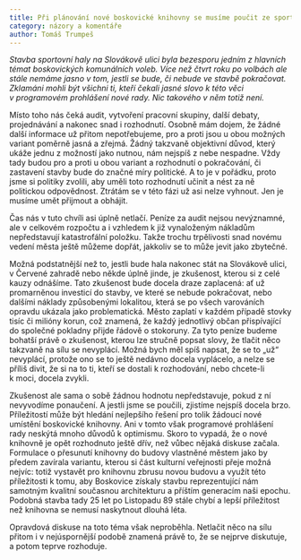 ```yaml
---
title: Při plánování nové boskovické knihovny se musíme poučit ze sportovní haly
category: názory a komentáře
author: Tomáš Trumpeš
---
```


*Stavba sportovní haly na Slovákově ulici byla bezesporu jedním z hlavních témat boskovických komunálních voleb. Více než čtvrt roku po volbách ale stále nemáme jasno v tom, jestli se bude, či nebude ve stavbě pokračovat. Zklamáni mohli být všichni ti, kteří čekali jasné slovo k této věci v programovém prohlášení nové rady. Nic takového v něm totiž není.*

Místo toho nás čeká audit, vytvoření pracovní skupiny, další debaty, projednávání a nakonec snad i rozhodnutí. Osobně mám dojem, že žádné další informace už přitom nepotřebujeme, pro a proti jsou u obou možných variant poměrně jasná a zřejmá. Žádný takzvaně objektivní důvod, který ukáže jednu z možností jako nutnou, nám nejspíš z nebe nespadne. Vždy tady budou pro a proti u obou variant a rozhodnutí o pokračování, či zastavení stavby bude do značné míry politické. A to je v pořádku, proto jsme si politiky zvolili, aby uměli toto rozhodnutí učinit a nést za ně politickou odpovědnost. Ztrátám se v této fázi už asi nelze vyhnout. Jen je musíme umět přijmout a obhájit.

Čas nás v tuto chvíli asi úplně netlačí. Peníze za audit nejsou nevýznamné, ale v celkovém rozpočtu a i vzhledem k již vynaloženým nákladům nepředstavují katastrofální položku. Takže trochu trpělivosti snad novému vedení města ještě můžeme dopřát, jakkoliv se to může jevit jako zbytečné.

Možná podstatnější než to, jestli bude hala nakonec stát na Slovákově ulici, v Červené zahradě nebo někde úplně jinde, je zkušenost, kterou si z celé kauzy odnášíme. Tato zkušenost bude docela draze zaplacená: ať už promarněnou investicí do stavby, ve které se nebude pokračovat, nebo dalšími náklady způsobenými lokalitou, která se po všech varováních opravdu ukázala jako problematická. Město zaplatí v každém případě stovky tisíc či milióny korun, což znamená, že každý jednotlivý občan přispívající do společné pokladny přijde řádově o stokoruny. Za tyto peníze budeme bohatší právě o zkušenost, kterou lze stručně popsat slovy, že tlačit něco takzvaně na sílu se nevyplácí. 
Možná bych měl spíš napsat, že se to „už“ nevyplácí, protože ono se to ještě nedávno docela vyplácelo, a nelze se příliš divit, že si na to ti, kteří se dostali k rozhodování, nebo chcete-li k moci, docela zvykli.

Zkušenost ale sama o sobě žádnou hodnotu nepředstavuje, pokud z ní nevyvodíme ponaučení. A jestli jsme se poučili, zjistíme nejspíš docela brzo. Příležitostí může být hledání nejlepšího řešení pro tolik žádoucí nové umístění boskovické knihovny. Ani v tomto však programové prohlášení rady neskýtá mnoho důvodů k optimismu. Skoro to vypadá, že o nové knihovně je opět rozhodnuto ještě dřív, než vůbec nějaká diskuse začala. Formulace o přesunutí knihovny do budovy vlastněné městem jako by předem zavírala variantu, kterou si část kulturní veřejnosti přeje možná nejvíc: totiž vystavět pro knihovnu zbrusu novou budovu a využít této příležitosti k tomu, aby Boskovice získaly stavbu reprezentující nám samotným kvalitní současnou architekturu a příštím generacím naši epochu. Podobná stavba tady 25 let po Listopadu 89 stále chybí a lepší příležitost než knihovna se nemusí naskytnout dlouhá léta.

Opravdová diskuse na toto téma však neproběhla. Netlačit něco na sílu přitom i v nejúspornější podobě znamená právě to, že se nejprve diskutuje, a potom teprve rozhoduje.
